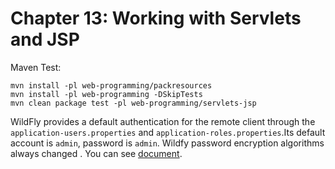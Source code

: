 # Chapter 13: Working with Servlets and JSP
Maven Test:

```shell
mvn install -pl web-programming/packresources
mvn install -pl web-programming -DSkipTests
mvn clean package test -pl web-programming/servlets-jsp
```
WildFly provides a default authentication for the remote client through the `application-users.properties` and `application-roles.properties`.Its default account is `admin`, password is `admin`.
Wildfy password encryption algorithms always changed . You can see [document](https://docs.wildfly.org/26/WildFly_Elytron_Security.html).